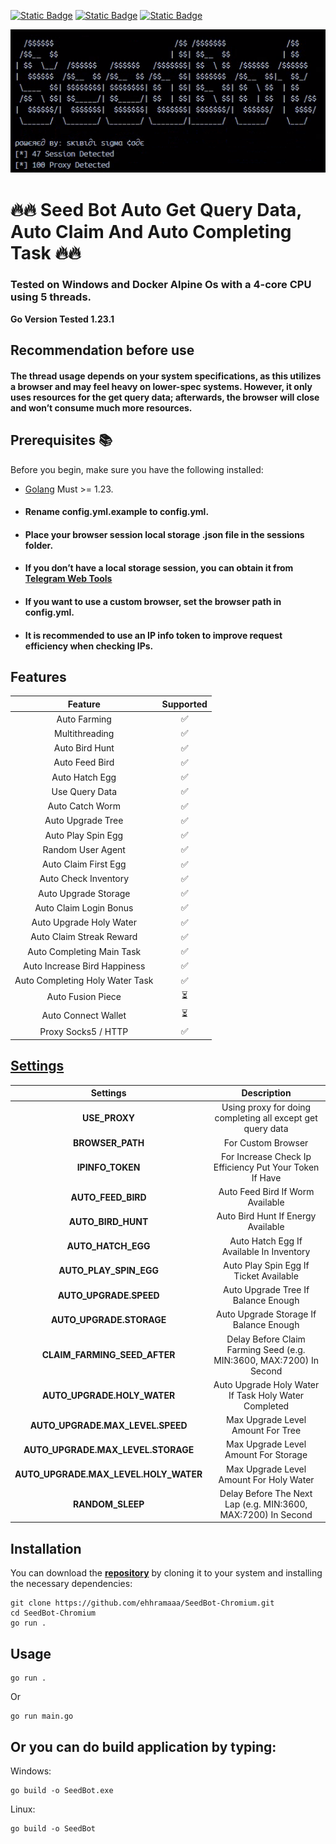[![Static Badge](https://img.shields.io/badge/Telegram-Bot%20Link-Link?style=for-the-badge&logo=Telegram&logoColor=white&logoSize=auto&color=blue)](http://t.me/seed_coin_bot/app?startapp=5024522783)
[![Static Badge](https://img.shields.io/badge/Telegram-Channel%20Link-Link?style=for-the-badge&logo=Telegram&logoColor=white&logoSize=auto&color=blue)](https://t.me/skibidi_sigma_code)
[![Static Badge](https://img.shields.io/badge/Telegram-Chat%20Link-Link?style=for-the-badge&logo=Telegram&logoColor=white&logoSize=auto&color=blue)](https://t.me/skibidi_sigma_chat)

![demo](https://raw.githubusercontent.com/ehhramaaa/SeedBot-Chromium/main/demo/demo.png)

# 🔥🔥 Seed Bot Auto Get Query Data, Auto Claim And Auto Completing Task 🔥🔥

### Tested on Windows and Docker Alpine Os with a 4-core CPU using 5 threads.

**Go Version Tested 1.23.1**

## Recommendation before use

#### The thread usage depends on your system specifications, as this utilizes a browser and may feel heavy on lower-spec systems. However, it only uses resources for the get query data; afterwards, the browser will close and won’t consume much more resources.

## Prerequisites 📚

Before you begin, make sure you have the following installed:

- [Golang](https://go.dev/doc/install) Must >= 1.23.

- #### Rename config.yml.example to config.yml.
- #### Place your browser session local storage .json file in the sessions folder.
- #### If you don’t have a local storage session, you can obtain it from [Telegram Web Tools](https://github.com/ehhramaaa/telegram-web-tools)
- #### If you want to use a custom browser, set the browser path in config.yml.
- #### It is recommended to use an IP info token to improve request efficiency when checking IPs.

## Features

|             Feature             | Supported |
| :-----------------------------: | :-------: |
|          Auto Farming           |    ✅     |
|         Multithreading          |    ✅     |
|         Auto Bird Hunt          |    ✅     |
|         Auto Feed Bird          |    ✅     |
|         Auto Hatch Egg          |    ✅     |
|         Use Query Data          |    ✅     |
|         Auto Catch Worm         |    ✅     |
|        Auto Upgrade Tree        |    ✅     |
|       Auto Play Spin Egg        |    ✅     |
|        Random User Agent        |    ✅     |
|      Auto Claim First Egg       |    ✅     |
|      Auto Check Inventory       |    ✅     |
|      Auto Upgrade Storage       |    ✅     |
|     Auto Claim Login Bonus      |    ✅     |
|     Auto Upgrade Holy Water     |    ✅     |
|    Auto Claim Streak Reward     |    ✅     |
|    Auto Completing Main Task    |    ✅     |
|  Auto Increase Bird Happiness   |    ✅     |
| Auto Completing Holy Water Task |    ✅     |
|        Auto Fusion Piece        |    ⏳     |
|       Auto Connect Wallet       |    ⏳     |
|       Proxy Socks5 / HTTP       |    ✅     |

## [Settings](https://github.com/ehhramaaa/SeedBot-Chromium/blob/main/config.yml)

|               Settings                |                             Description                             |
| :-----------------------------------: | :-----------------------------------------------------------------: |
|             **USE_PROXY**             |     Using proxy for doing completing all except get query data      |
|           **BROWSER_PATH**            |                         For Custom Browser                          |
|           **IPINFO_TOKEN**            |       For Increase Check Ip Efficiency Put Your Token If Have       |
|          **AUTO_FEED_BIRD**           |                  Auto Feed Bird If Worm Available                   |
|          **AUTO_BIRD_HUNT**           |                 Auto Bird Hunt If Energy Available                  |
|          **AUTO_HATCH_EGG**           |              Auto Hatch Egg If Available In Inventory               |
|        **AUTO_PLAY_SPIN_EGG**         |               Auto Play Spin Egg If Ticket Available                |
|        **AUTO_UPGRADE.SPEED**         |                 Auto Upgrade Tree If Balance Enough                 |
|       **AUTO_UPGRADE.STORAGE**        |               Auto Upgrade Storage If Balance Enough                |
|     **CLAIM_FARMING_SEED_AFTER**      | Delay Before Claim Farming Seed (e.g. MIN:3600, MAX:7200) In Second |
|      **AUTO_UPGRADE.HOLY_WATER**      |        Auto Upgrade Holy Water If Task Holy Water Completed         |
|   **AUTO_UPGRADE.MAX_LEVEL.SPEED**    |                  Max Upgrade Level Amount For Tree                  |
|  **AUTO_UPGRADE.MAX_LEVEL.STORAGE**   |                Max Upgrade Level Amount For Storage                 |
| **AUTO_UPGRADE.MAX_LEVEL.HOLY_WATER** |               Max Upgrade Level Amount For Holy Water               |
|           **RANDOM_SLEEP**            |    Delay Before The Next Lap (e.g. MIN:3600, MAX:7200) In Second    |

## Installation

You can download the [**repository**](https://github.com/ehhramaaa/SeedBot-Chromium.git) by cloning it to your system and installing the necessary dependencies:

```shell
git clone https://github.com/ehhramaaa/SeedBot-Chromium.git
cd SeedBot-Chromium
go run .
```

## Usage

```shell
go run .
```

Or

```shell
go run main.go
```

## Or you can do build application by typing:

Windows:

```shell
go build -o SeedBot.exe
```

Linux:

```shell
go build -o SeedBot
```
